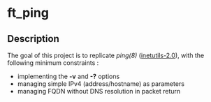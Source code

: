 # ft_ping

## Description

The goal of this project is to replicate _ping(8)_ ([inetutils-2.0](https://layers.openembedded.org/layerindex/recipe/169108/)), with the following minimum constraints :
- implementing the <b>-v</b> and <b>-?</b> options
- managing simple IPv4 (address/hostname) as parameters
- managing FQDN without DNS resolution in packet return
